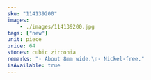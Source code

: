 ```yaml
---
sku: "114139200"
images:
    - ./images/114139200.jpg
tags: ["new"]
unit: piece
price: 64
stones: cubic zirconia
remarks: "- About 8mm wide.\n- Nickel-free."
isAvailable: true
---
```

